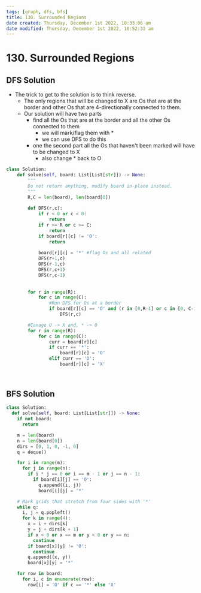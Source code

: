 ```yaml
---
tags: [graph, dfs, bfs]
title: 130. Surrounded Regions
date created: Thursday, December 1st 2022, 10:33:06 am
date modified: Thursday, December 1st 2022, 10:52:31 am
---
```


# 130. Surrounded Regions

## DFS Solution

- The trick to get to the solution is to think reverse.
	- The only regions that will be changed to X are Os that are at the border and other Os that are 4-directionally connected to them.
	- Our solution will have two parts
		- find all the Os that are at the border and all the other Os connected to them
			- we will mark/flag them with \*
			- we can use DFS to do this
		- one the second part all the Os that haven't been marked will have to be changed to X
			- also change \* back to O

```python
class Solution:
    def solve(self, board: List[List[str]]) -> None:
        """
        Do not return anything, modify board in-place instead.
        """
        R,C = len(board), len(board[0])
        
        def DFS(r,c):
            if r < 0 or c < 0:
                return
            if r >= R or c >= C:
                return
            if board[r][c] != 'O':
                return
            
            board[r][c] = '*' #flag Os and all related
            DFS(r+1,c)
            DFS(r-1,c)
            DFS(r,c+1)
            DFS(r,c-1)
        
        
        for r in range(R):
            for c in range(C):
	            #Run DFS for Os at a border
                if board[r][c] == 'O' and (r in [0,R-1] or c in [0, C-1]):
                    DFS(r,c)

		#Canage O -> X and, * -> O
        for r in range(R):
            for c in range(C):
                curr = board[r][c]
                if curr == '*':
                    board[r][c] = 'O'
                elif curr == 'O':
                    board[r][c] = 'X'
                    
        
```

## BFS Solution

```python
class Solution:
  def solve(self, board: List[List[str]]) -> None:
    if not board:
      return

    m = len(board)
    n = len(board[0])
    dirs = [0, 1, 0, -1, 0]
    q = deque()

    for i in range(m):
      for j in range(n):
        if i * j == 0 or i == m - 1 or j == n - 1:
          if board[i][j] == 'O':
            q.append((i, j))
            board[i][j] = '*'

    # Mark grids that stretch from four sides with '*'
    while q:
      i, j = q.popleft()
      for k in range(4):
        x = i + dirs[k]
        y = j + dirs[k + 1]
        if x < 0 or x == m or y < 0 or y == n:
          continue
        if board[x][y] != 'O':
          continue
        q.append((x, y))
        board[x][y] = '*'

    for row in board:
      for i, c in enumerate(row):
        row[i] = 'O' if c == '*' else 'X'
```
